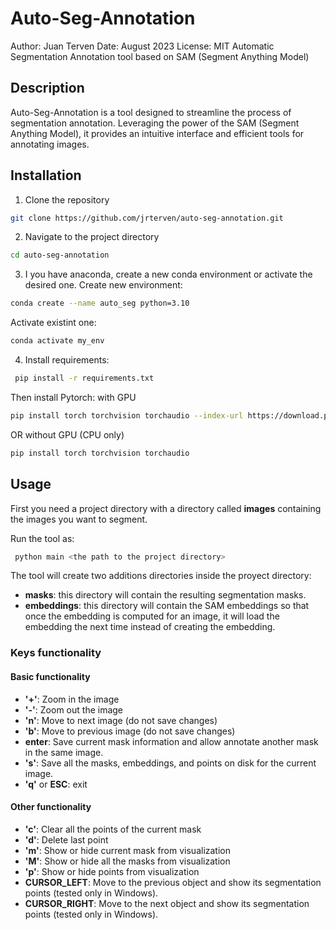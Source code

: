 # Auto-Seg-Annotation

Author: Juan Terven
Date: August 2023
License: MIT
Automatic Segmentation Annotation tool based on SAM (Segment Anything Model)

## Description
Auto-Seg-Annotation is a tool designed to streamline the process of segmentation annotation. Leveraging the power of the SAM (Segment Anything Model), it provides an intuitive interface and efficient tools for annotating images.

## Installation

1. Clone the repository
```bash
git clone https://github.com/jrterven/auto-seg-annotation.git
```
2. Navigate to the project directory
```bash
cd auto-seg-annotation
```
3. I you have anaconda, create a new conda environment or activate the desired one.
Create new environment:
```bash
conda create --name auto_seg python=3.10
```
Activate existint one:
```bash
conda activate my_env
```

4. Install requirements:
```bash
 pip install -r requirements.txt
```
Then install Pytorch:
with GPU
```bash
pip install torch torchvision torchaudio --index-url https://download.pytorch.org/whl/cu117
```
OR without GPU (CPU only)
```bash
pip install torch torchvision torchaudio
```

## Usage
First you need a project directory with a directory called **images** containing the images you want to segment.

Run the tool as:
```bash
 python main <the path to the project directory>
```

The tool will create two additions directories inside the proyect directory:
* **masks**: this directory will contain the resulting segmentation masks.
* **embeddings**: this directory will contain the SAM embeddings so that once the embedding is computed for an image, it will load the embedding the next time instead of creating the embedding.

### Keys functionality 
#### Basic functionality
* **'+'**: Zoom in the image
* **'-'**: Zoom out the image
* **'n'**: Move to next image (do not save changes)
* **'b'**: Move to previous image (do not save changes)
* **enter**: Save current mask information and allow annotate another mask in the same image.
* **'s'**:  Save all the masks, embeddings, and points on disk for the current image.
* **'q'** or **ESC**: exit

#### Other functionality
* **'c'**: Clear all the points of the current mask
* **'d'**: Delete last point
* **'m'**: Show or hide current mask from visualization
* **'M'**: Show or hide all the masks from visualization
* **'p'**: Show or hide points from visualization
* **CURSOR_LEFT**: Move to the previous object and show its segmentation points (tested only in Windows).
 * **CURSOR_RIGHT**: Move to the next object and show its segmentation points (tested only in Windows).


